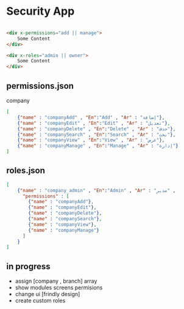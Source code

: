 # Security App

```html

<div x-permissions="add || manage">
    Some Content
</div>

<div x-roles="admin || owner">
    Some Content
</div>

```


## permissions.json

company

```json
[
    {"name" : "companyAdd" , "En":"Add" , "Ar" : "إضافة"},
    {"name" : "companyEdit" , "En":"Edit" , "Ar" : "تعديل"},
    {"name" : "companyDelete" , "En":"Delete" , "Ar" : "حذف"},
    {"name" : "companySearch" , "En":"Search" , "Ar" : "بحث"},
    {"name" : "companyView" , "En":"View" , "Ar" : "عرض"},
    {"name" : "companyManage" , "En":"Manage" , "Ar" : "إدارة"}
]
```

## roles.json
```json
[
    {"name" : "company_admin" , "En":"Admin" , "Ar" : "مدير" , 
      "permissions" : [
        {"name" : "companyAdd"},
        {"name" : "companyEdit"},
        {"name" : "companyDelete"},
        {"name" : "companySearch"},
        {"name" : "companyView"},
        {"name" : "companyManage"}
      ]
    }
]
```


## in progress

 - assign [company , branch] array
 - show modules screens permisions
 - change ui [frindly design]
 - create custom roles